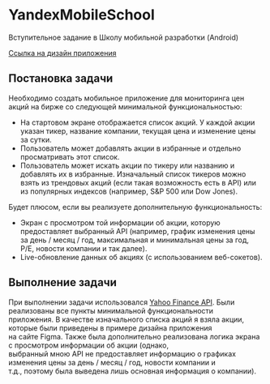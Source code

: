 # YandexMobileSchool
Вступительное задание в Школу мобильной разработки (Android)

[Ссылка на дизайн приложения](https://www.figma.com/file/bfd6MTBekSVfUYBXWYnj1U/%D0%A8%D0%9C%D0%A0-%D0%A2%D0%B5%D1%81%D1%82%D0%BE%D0%B2%D0%BE%D0%B5?node-id=0%3A1)

## Постановка задачи

Необходимо создать мобильное приложение для мониторинга цен акций на
бирже со следующей минимальной функциональностью:

- На стартовом экране отображается список акций. У каждой акции
указан тикер, название компании, текущая цена и изменение цены за
сутки.
- Пользователь может добавлять акции в избранные и отдельно
просматривать этот список.
- Пользователь может искать акции по тикеру или названию и
добавлять их в избранные.
Изначальный список тикеров можно взять из трендовых акций (если такая
возможность есть в API) или из популярных индексов (например, S&P 500
или Dow Jones).



Будет плюсом, если вы реализуете дополнительную функциональность:

- Экран с просмотром той информации об акции, которую
предоставляет выбранный API (например, график изменения цены за
день / месяц / год, максимальная и минимальная цены за год, P/E,
новости компании и так далее).
- Live-обновление данных об акциях (с использованием веб-сокетов).

## Выполнение задачи

При выполнении задачи использовался [Yahoo Finance API](https://financequotes-api.com/).
Были реализованы все пункты минимальной функциональности  
приложения. В качестве изначального списка акций я взяла акции, которые были приведены в примере дизайна приложения  
на сайте Figma. Также была дополнительно реализована логика экрана с просмотром информации об акции (однако,  
выбранный мною API не предоставляет информацию о графиках изменения цены за день / месяц / год, новости компании и  
т.д., поэтому была выведена лишь основная информация о компании).
